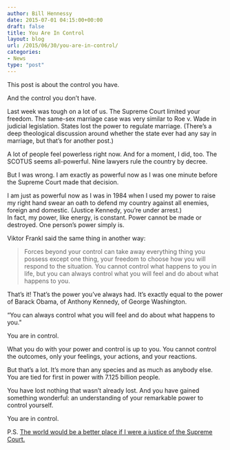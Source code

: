 ```yaml
---
author: Bill Hennessy
date: 2015-07-01 04:15:00+00:00
draft: false
title: You Are In Control
layout: blog
url: /2015/06/30/you-are-in-control/
categories:
- News
type: "post"
---
```


This post is about the control you have.

And the control you don’t have.

Last week was tough on a lot of us. The Supreme Court limited your freedom. The same-sex marriage case was very similar to Roe v. Wade in judicial legislation. States lost the power to regulate marriage. (There’s a deep theological discussion around whether the state ever had any say in marriage, but that’s for another post.)

A lot of people feel powerless right now. And for a moment, I did, too. The SCOTUS seems all-powerful. Nine lawyers rule the country by decree.

But I was wrong. I am exactly as powerful now as I was one minute before the Supreme Court made that decision.

I am just as powerful now as I was in 1984 when I used my power to raise my right hand swear an oath to defend my country against all enemies, foreign and domestic. (Justice Kennedy, you’re under arrest.)  
In fact, my power, like energy, is constant. Power cannot be made or destroyed. One person’s power simply is.

Viktor Frankl said the same thing in another way:  




> Forces beyond your control can take away everything thing you possess except one thing, your freedom to choose how you will respond to the situation. You cannot control what happens to you in life, but you can always control what you will feel and do about what happens to you.



That’s it! That’s the power you’ve always had. It’s exactly equal to the power of Barack Obama, of Anthony Kennedy, of George Washington.

“You can always control what you will feel and do about what happens to you."

You are in control.

What you do with your power and control is up to you. You cannot control the outcomes, only your feelings, your actions, and your reactions.

But that’s a lot. It’s more than any species and as much as anybody else. You are tied for first in power with 7.125 billion people.

You have lost nothing that wasn’t already lost. And you have gained something wonderful: an understanding of your remarkable power to control yourself.

You are in control.

P.S. [The world would be a better place if I were a justice of the Supreme Court.](https://hennessysview.com/2013/06/25/how-i-would-vote-on-gay-marriage-cases/)
